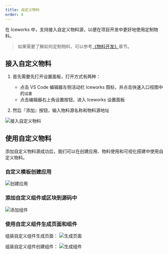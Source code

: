 ```yaml
---
title: 自定义物料
order: 8
---
```


在 Iceworks 中，支持接入自定义物料源，以便在项目开发中更好地使用定制物料。

> 如果需要了解如何定制物料，可以参考[《物料开发》](https://ice.work/docs/materials/about)章节。

## 接入自定义物料

1. 首先需要先打开设置面板，打开方式有两种：

   - 点击 VS Code 编辑器左侧活动栏 Iceworks 图标，并点击快速入口视图中的`设置`
   - 点击编辑器右上角设置按钮，进入 Iceworks 设置面板

2. 然后『添加』按钮，输入物料源名称和物料源地址

![接入自定义物料](https://img.alicdn.com/tfs/TB1Hh1hecieb18jSZFvXXaI3FXa-1440-900.gif)

## 使用自定义物料

添加自定义物料源成功后，我们可以在创建应用、物料使用和可视化搭建中使用自定义物料。

### 自定义模板创建应用

![创建应用](https://img.alicdn.com/tfs/TB1jhJOSUH1gK0jSZSyXXXtlpXa-1440-900.png_790x10000.jpg)

### 添加自定义组件或区块到源码中

![添加组件](https://img.alicdn.com/tfs/TB1jjXGSHY1gK0jSZTEXXXDQVXa-1440-900.png_790x10000.jpg)

### 使用自定义组件生成页面和组件

组装自定义组件生成页面：
![生成页面](https://img.alicdn.com/tfs/TB1zQtUSQY2gK0jSZFgXXc5OFXa-1440-900.png_790x10000.jpg)

组装自定义组件创建组件：
![生成组件](https://img.alicdn.com/tfs/TB1QIX3SKL2gK0jSZFmXXc7iXXa-1440-900.png_790x10000.jpg)

